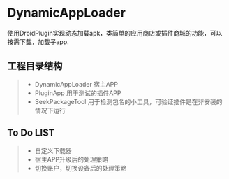 # DynamicAppLoader
使用DroidPlugin实现动态加载apk，类简单的应用商店或插件商城的功能，可以按需下载，加载子app.
## 工程目录结构
> * DynamicAppLoader 宿主APP
> * PluginApp 用于测试的插件APP
> * SeekPackageTool 用于检测包名的小工具，可验证插件是在非安装的情况下运行

## To Do LIST
> * 自定义下载器
> * 宿主APP升级后的处理策略
> * 切换账户，切换设备后的处理策略